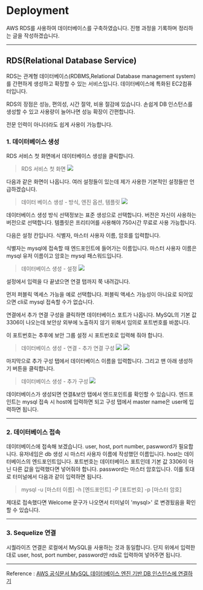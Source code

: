 # Deployment

AWS RDS를 사용하여 데이터베이스를 구축하였습니다.
진행 과정을 기록하며 정리하는 글을 작성하겠습니다.

---

## RDS(Relational Database Service)

RDS는 관계형 데이터베이스(RDBMS,Relational Database management system)를 간편하게 생성하고 확장할 수 있는 서비스입니다.
데이터베이스에 특화된 EC2컴퓨터입니다.

RDS의 장점은 성능, 편의성, 시간 절약, 비용 절감에 있습니다.
손쉽게 DB 인스턴스를 생성할 수 있고 사용량이 늘어나면 성능 확장이 간편합니다.

전문 인력이 아니더라도 쉽게 사용이 가능합니다.

### 1. 데이터베이스 생성

RDS 서비스 첫 화면에서 데이터베이스 생성을 클릭합니다.

> RDS 서비스 첫 화면
> ![](https://images.velog.io/images/qmasem/post/7b90aa1e-2ef5-44e4-98a3-0969ae79421c/%E1%84%89%E1%85%B3%E1%84%8F%E1%85%B3%E1%84%85%E1%85%B5%E1%86%AB%E1%84%89%E1%85%A3%E1%86%BA%202021-04-28%20%E1%84%8B%E1%85%A9%E1%84%92%E1%85%AE%204.39.15.png)

다음과 같은 화면이 나옵니다.
여러 설정들이 있는데 제가 사용한 기본적인 설정들만 언급하겠습니다.

> 데이터 베이스 생성 - 방식, 엔진 옵션, 템플릿
> ![](https://images.velog.io/images/qmasem/post/84dbee4b-fc97-4531-bbed-1269427827eb/%E1%84%89%E1%85%B3%E1%84%8F%E1%85%B3%E1%84%85%E1%85%B5%E1%86%AB%E1%84%89%E1%85%A3%E1%86%BA%202021-04-28%20%E1%84%8B%E1%85%A9%E1%84%92%E1%85%AE%204.42.22.png)

데이터베이스 생성 방식 선택정보는 표준 생성으로 선택합니다.
버전은 자신이 사용하는 버전으로 선택합니다.
템플릿은 프리티어를 사용해야 750시간 무료로 사용 가능합니다.

다음은 설정 칸입니다.
식별자, 마스터 사용자 이름, 암호를 입력합니다.

식별자는 mysql에 접속할 때 엔드포인트에 들어가는 이름입니다.
마스터 사용자 이름은 mysql 유저 이름이고
암호는 mysql 패스워드입니다.

> 데이터베이스 생성 - 설정
> ![](https://images.velog.io/images/qmasem/post/fa0b30e2-e90a-415d-994e-f1e0c0981c25/%E1%84%89%E1%85%B3%E1%84%8F%E1%85%B3%E1%84%85%E1%85%B5%E1%86%AB%E1%84%89%E1%85%A3%E1%86%BA%202021-04-28%20%E1%84%8B%E1%85%A9%E1%84%92%E1%85%AE%204.46.09.png)

설정에서 입력을 다 끝냈으면 연결 탭까지 쭉 내려갑니다.

먼저 퍼블릭 엑세스 가능을 예로 선택합니다.
퍼블릭 액세스 가능성이 아니요로 되어있으면 cli로 mysql 접속할 수가 없습니다.

연결에서 추가 연결 구성을 클릭하면 데이터베이스 포트가 나옵니다.
MySQL의 기본 값 3306이 나오는데 보안상 외부에 노출하지 않기 위해서 임의로 포트번호를 바꿉니다.

이 포트번호는 추후에 보안 그룹 설정 시 포트번호로 입력해 줘야 합니다.

> 데이터베이스 생성 - 연결 - 추가 연결 구성
> ![](https://images.velog.io/images/qmasem/post/f716716e-d85e-4da5-af76-1579ec6badf3/%E1%84%89%E1%85%B3%E1%84%8F%E1%85%B3%E1%84%85%E1%85%B5%E1%86%AB%E1%84%89%E1%85%A3%E1%86%BA%202021-04-28%20%E1%84%8B%E1%85%A9%E1%84%92%E1%85%AE%204.52.32.png)
> ![](https://images.velog.io/images/qmasem/post/32a34915-b856-492a-bf80-ddd076022025/%E1%84%89%E1%85%B3%E1%84%8F%E1%85%B3%E1%84%85%E1%85%B5%E1%86%AB%E1%84%89%E1%85%A3%E1%86%BA%202021-04-28%20%E1%84%8B%E1%85%A9%E1%84%92%E1%85%AE%204.53.38.png)

마지막으로 추가 구성 탭에서 데이터베이스 이름을 입력합니다.
그리고 맨 아래 생성하기 버튼을 클릭합니다.

> 데이터베이스 생성 - 추가 구성
> ![](https://images.velog.io/images/qmasem/post/8fe29e6c-8fce-4577-8a6e-4994b5eef0ba/%E1%84%89%E1%85%B3%E1%84%8F%E1%85%B3%E1%84%85%E1%85%B5%E1%86%AB%E1%84%89%E1%85%A3%E1%86%BA%202021-04-28%20%E1%84%8B%E1%85%A9%E1%84%92%E1%85%AE%204.56.27.png)

데이터베이스가 생성되면 연결&보안 탭에서 엔드포인트를 확인할 수 있습니다.
엔드포인트는 mysql 접속 시 host에 입력하면 되고 구성 탭에서 master name은 user에 입력하면 됩니다.

---

### 2. 데이터베이스 접속

데이터베이스에 접속해 보겠습니다.
user, host, port number, paswword가 필요합니다.
유저네임은 db 생성 시 마스터 사용자 이름에 작성했던 이름입니다.
host는 데이터베이스의 엔드포인트입니다.
포트번호는 데이터베이스 포트인데 기본 값 3306이 아닌 다른 값을 입력했다면 넣어줘야 합니다.
password는 마스터 암호입니다.
이를 토대로 터미널에서 다음과 같이 입력하면 됩니다.

> mysql -u [마스터 이름] -h [엔드포인트] -P [포트번호] -p [마스터 암호]

제대로 접속했다면 Welcome 문구가 나오면서 터미널이 'mysql>' 로 변경됬음을 확인할 수 있습니다.

---

### 3. Sequelize 연결

시퀄라이즈 연결은 로컬에서 MySQL을 사용하는 것과 동일합니다.
단지 위에서 입력한대로 user, host, port number, password만 rds로 입력하여 넣어주면 됩니다.

---

Reference : [AWS 공식문서 MySQL 데이터베이스 엔진 기반 DB 인스턴스에 연결하기](https://docs.aws.amazon.com/ko_kr/AmazonRDS/latest/UserGuide/USER_ConnectToInstance.html)
